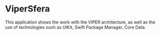# ViperSfera

This application shows the work with the VIPER architecture, 
as well as the use of technologies such as UIKit, Swift Package Manager, Core Data.
